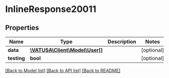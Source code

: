 # InlineResponse20011

## Properties
Name | Type | Description | Notes
------------ | ------------- | ------------- | -------------
**data** | [**\VATUSA\Client\Model\User[]**](User.md) |  | [optional] 
**testing** | **bool** |  | [optional] 

[[Back to Model list]](../README.md#documentation-for-models) [[Back to API list]](../README.md#documentation-for-api-endpoints) [[Back to README]](../README.md)


